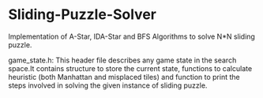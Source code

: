 # Sliding-Puzzle-Solver
Implementation of A-Star, IDA-Star and BFS Algorithms to solve N*N sliding puzzle.

game_state.h:
This header file describes any game state in the search space.It contains structure to store the current state, functions to calculate heuristic (both Manhattan and misplaced tiles) and function to print the steps involved in solving the given instance of sliding puzzle.

